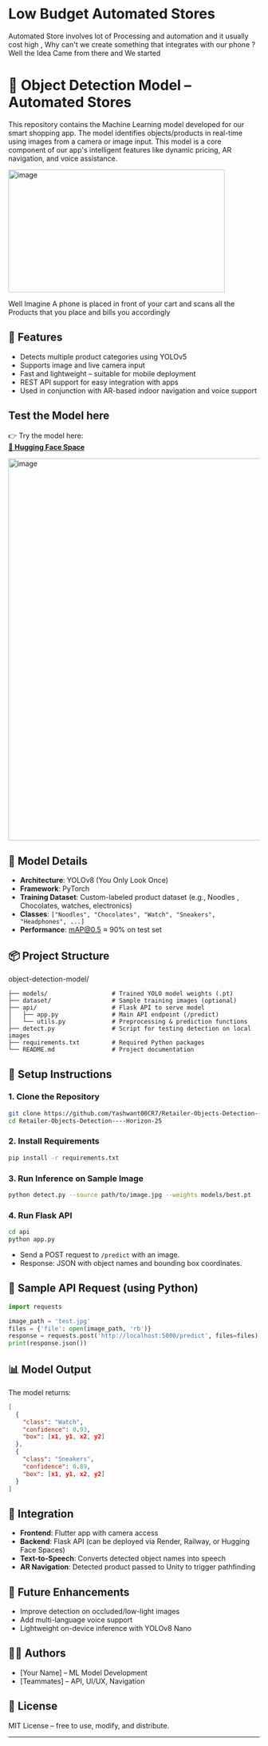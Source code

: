 # Low Budget Automated Stores

Automated Store involves lot of Processing and automation and it usually cost high , Why can't we create something that integrates with our phone ? Well the Idea Came from there and We started

# 🛒 Object Detection Model – Automated Stores

This repository contains the Machine Learning model developed for our smart shopping app. The model identifies objects/products in real-time using images from a camera or image input. This model is a core component of our app's intelligent features like dynamic pricing, AR navigation, and voice assistance.

<img width="434" height="246" alt="image" src="https://github.com/user-attachments/assets/46d169f5-30c9-49e5-a8b2-f247f3145962"/>


Well Imagine A phone is placed in front of your cart and scans all the Products that you place and bills you accordingly

## 🚀 Features

- Detects multiple product categories using YOLOv5
- Supports image and live camera input
- Fast and lightweight – suitable for mobile deployment
- REST API support for easy integration with apps
- Used in conjunction with AR-based indoor navigation and voice support

## Test the Model here
👉 Try the model here:  
**[🔗 Hugging Face Space](https://huggingface.co/spaces/Yash030/my-yolo-app)**

<img width="1600" height="765" alt="image" src="https://github.com/user-attachments/assets/0009232c-4bda-41ba-b705-7ff14cdce25b" />


## 🧠 Model Details

- **Architecture**: YOLOv8 (You Only Look Once)
- **Framework**: PyTorch
- **Training Dataset**: Custom-labeled product dataset (e.g., Noodles , Chocolates, watches, electronics)
- **Classes**: `["Noodles", "Chocolates", "Watch", "Sneakers", "Headphones", ...]`
- **Performance**: mAP@0.5 ≈ 90% on test set

## 📦 Project Structure



object-detection-model/
```
├── models/                  # Trained YOLO model weights (.pt)
├── dataset/                 # Sample training images (optional)
├── api/                     # Flask API to serve model
│   ├── app.py               # Main API endpoint (/predict)
│   └── utils.py             # Preprocessing & prediction functions
├── detect.py                # Script for testing detection on local images
├── requirements.txt         # Required Python packages
└── README.md                # Project documentation

```

## 🔧 Setup Instructions

### 1. Clone the Repository

```bash
git clone https://github.com/Yashwant00CR7/Retailer-Objects-Detection----Horizon-25.git
cd Retailer-Objects-Detection----Horizon-25
```

### 2. Install Requirements

```bash
pip install -r requirements.txt
```

### 3. Run Inference on Sample Image

```bash
python detect.py --source path/to/image.jpg --weights models/best.pt
```

### 4. Run Flask API

```bash
cd api
python app.py
```

* Send a POST request to `/predict` with an image.
* Response: JSON with object names and bounding box coordinates.

## 🧪 Sample API Request (using Python)

```python
import requests

image_path = 'test.jpg'
files = {'file': open(image_path, 'rb')}
response = requests.post('http://localhost:5000/predict', files=files)
print(response.json())
```

## 📊 Model Output

The model returns:

```json
[
  {
    "class": "Watch",
    "confidence": 0.93,
    "box": [x1, y1, x2, y2]
  },
  {
    "class": "Sneakers",
    "confidence": 0.89,
    "box": [x1, y1, x2, y2]
  }
]
```

## 📱 Integration

* **Frontend**: Flutter app with camera access
* **Backend**: Flask API (can be deployed via Render, Railway, or Hugging Face Spaces)
* **Text-to-Speech**: Converts detected object names into speech
* **AR Navigation**: Detected product passed to Unity to trigger pathfinding

## 📌 Future Enhancements

* Improve detection on occluded/low-light images
* Add multi-language voice support
* Lightweight on-device inference with YOLOv8 Nano

## 🧑‍💻 Authors

* \[Your Name] – ML Model Development
* \[Teammates] – API, UI/UX, Navigation

## 📜 License

MIT License – free to use, modify, and distribute.

---

